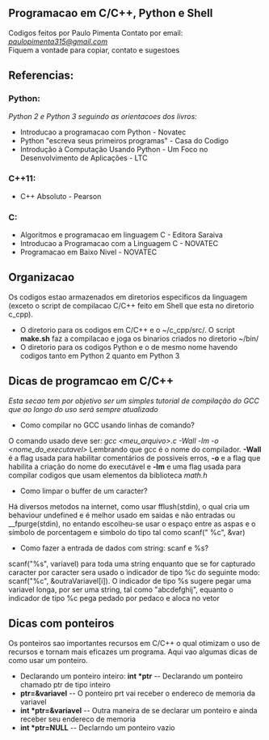 ## Programacao em C/C++, Python e Shell

Codigos feitos por Paulo Pimenta
Contato por email: *paulopimenta315@gmail.com* <br />
Fiquem a vontade para copiar, contato e sugestoes 

## Referencias: 

<p>

### Python:

*Python 2 e Python 3 seguindo as orientacoes dos livros:* <br />
* Introducao a programacao com Python - Novatec <br />
* Python "escreva seus primeiros programas" - Casa do Codigo <br />
* Introdução à Computação Usando Python - Um Foco no Desenvolvimento de Aplicações - LTC <br /> 

### C++11:

* C++ Absoluto - Pearson

### C:

* Algoritmos e programacao em linguagem C - Editora Saraiva
* Introducao a Programacao com a Linguagem C - NOVATEC
* Programacao em Baixo Nivel - NOVATEC

</p>

## Organizacao

<p>

Os codigos estao armazenados em diretorios especificos da linguagem (exceto o script de compilacao C/C++ feito em Shell que esta no diretorio c_cpp). <br />

* O diretorio para os codigos em C/C++ e o ~/c_cpp/src/. O script **make.sh** faz a compilacao e joga os binarios criados no diretorio ~/bin/ <br />
* O diretorio para os codigos Python e o de mesmo nome havendo codigos tanto em Python 2 quanto em Python 3 <br />

</p>

## Dicas de programcao em C/C++

<p>

*Esta secao tem por objetivo ser um simples tutorial de compilação do GCC que ao longo do uso será sempre atualizado*

* Como compilar no GCC usando linhas de comando?

O comando usado deve ser: *gcc <meu_arquivo>.c -Wall -lm -o <nome_do_executavel>* Lembrando que gcc é o nome do compilador. **-Wall** é a flag usada para habilitar comentários de possiveis erros, **-o** e a flag que habilita a criação do nome do executável e **-lm** e uma flag usada para compilar codigos que usam elementos da biblioteca *math.h*  

* Como limpar o buffer de um caracter?

Há diversos metodos na internet, como usar fflush(stdin), o qual cria um behaviour undefined e é melhor usado em saidas e não entradas ou \__fpurge(stdin), no entando escolheu-se usar o espaço entre as aspas e o símbolo de porcentagem e simbolo do tipo tal como scanf(" %c", &var)

* Como fazer a entrada de dados com string: scanf e %s?

scanf("%s", variavel) para toda uma string enquanto que se for capturado caracter por caracter sera usado o indicador de tipo %c do seguinte modo: scanf("%c", &outraVariavel\[i]). O indicador de tipo %s sugere pegar uma variavel longa, por ser uma string, tal como "abcdefghij", equanto o indicador de tipo %c pega pedado por pedaco e aloca no vetor

</p>

## Dicas com ponteiros

<p>

Os ponteiros sao importantes recursos em C/C++ o qual otimizam o uso de recursos e tornam mais eficazes um programa. Aqui vao algumas dicas de como usar um ponteiro.

* Declarando um ponteiro inteiro: **int \*ptr** -- Declarando um ponteiro chamado ptr de tipo inteiro
* **ptr=&variavel** -- O ponteiro prt vai receber o endereco de memoria da variavel
* **int \*ptr=&variavel** -- Outra maneira de se declarar um ponteiro e ainda receber seu endereco de memoria
* **int \*ptr=NULL** -- Declarndo um ponteiro vazio 
